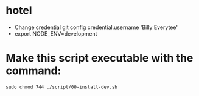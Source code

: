 # hotel
- Change credential git config credential.username 'Billy Everytee'
- export NODE_ENV=development
# Make this script executable with the command:
    sudo chmod 744 ./script/00-install-dev.sh